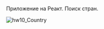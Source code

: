 Приложение на Реакт. Поиск стран.

![hw10_Country](https://user-images.githubusercontent.com/90350582/196506200-9e6fe97c-6f2e-4b85-a234-25931e08ee67.jpg)
